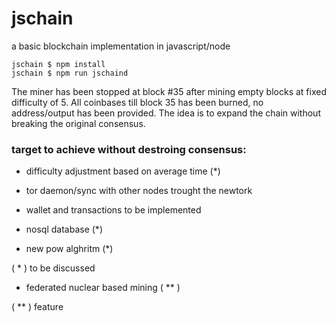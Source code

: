 # jschain
a basic blockchain implementation in javascript/node

```
jschain $ npm install
jschain $ npm run jschaind 
```

The miner has been stopped at block #35 after mining empty blocks at fixed difficulty of 5.
All coinbases till block 35 has been burned, no address/output has been provided.
The idea is to expand the chain without breaking the original consensus.

### target to achieve without destroing consensus:

- difficulty adjustment based on average time (*)

- tor daemon/sync with other nodes trought the newtork

- wallet and transactions to be implemented

- nosql database (*)

- new pow alghritm (*)



( * ) to be discussed

- federated nuclear based mining ( ** )

( ** ) feature
